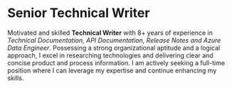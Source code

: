 # Senior Technical Writer
Motivated and skilled <B>Technical Writer</B> with 8+ years of experience in <i>Technical Documentation, API Documentation, Release Notes and Azure Data Engineer</i>.  Possessing a strong organizational aptitude and a logical approach, I excel in researching technologies and delivering clear and concise product and process information. I am actively seeking a full-time position where I can leverage my expertise and continue enhancing my skills.
